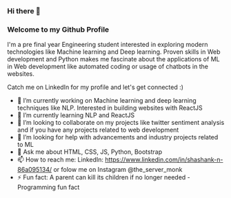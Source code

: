 ### Hi there 👋
### Welcome to my Github Profile
I'm a pre final year Engineering student interested in exploring modern technologies like Machine learning and Deep learning. Proven skills in Web development and Python makes me fascinate about the applications of ML in Web development like automated coding or usage of chatbots in the websites.

Catch me on LinkedIn for my profile and let's get connected :)



- 🔭 I’m currently working on Machine learning and deep learning techniques like NLP. Interested in building websites with ReactJS 
- 🌱 I’m currently learning NLP and ReactJS
- 👯 I’m looking to collaborate on my projects like twitter sentiment analysis and if you have any projects related to web development
- 🤔 I’m looking for help with advancements and industry projects related to ML
- 💬 Ask me about HTML, CSS, JS, Python, Bootstrap
- 📫 How to reach me: LinkedIn: https://www.linkedin.com/in/shashank-n-86a095134/ or folow me on Instagram  @the_server_monk
- ⚡ Fun fact:  A parent can kill its children if no longer needed - Programming fun fact

